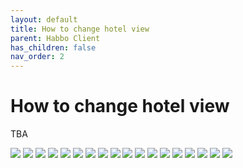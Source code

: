 ```yaml
---
layout: default
title: How to change hotel view
parent: Habbo Client
has_children: false
nav_order: 2
---
```

# How to change hotel view

TBA

![](/docs/assets/images/hotel_views/view_au.gif)
![](/docs/assets/images/hotel_views/view_br.gif)
![](/docs/assets/images/hotel_views/view_ca.gif)
![](/docs/assets/images/hotel_views/view_ch.gif)
![](/docs/assets/images/hotel_views/view_de.gif)
![](/docs/assets/images/hotel_views/view_dk.gif)
![](/docs/assets/images/hotel_views/view_es.gif)
![](/docs/assets/images/hotel_views/view_fi.gif)
![](/docs/assets/images/hotel_views/view_fr.gif)
![](/docs/assets/images/hotel_views/view_it.gif)
![](/docs/assets/images/hotel_views/view_jp.gif)
![](/docs/assets/images/hotel_views/view_nl.gif)
![](/docs/assets/images/hotel_views/view_no.gif)
![](/docs/assets/images/hotel_views/view_ru.gif)
![](/docs/assets/images/hotel_views/view_se.gif)
![](/docs/assets/images/hotel_views/view_sg.gif)
![](/docs/assets/images/hotel_views/view_us.gif)
![](/docs/assets/images/hotel_views/view_uk.gif)
